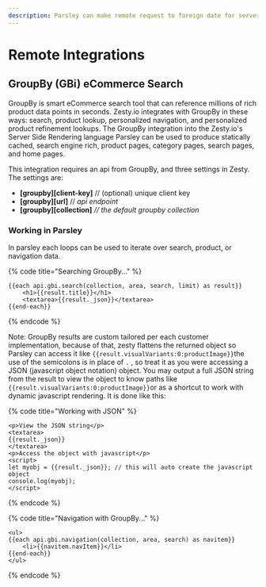 ```yaml
---
description: Parsley can make remote request to foreign date for server side rendering.
---
```


# Remote Integrations

## GroupBy \(GBi\) eCommerce Search

GroupBy is smart eCommerce search tool that can reference millions of rich product data points in seconds. Zesty.io integrates with GroupBy in these ways: search, product lookup, personalized navigation, and personalized product refinement lookups. The GroupBy integration into the Zesty.io's Server Side Rendering language Parsley can be used to produce statically cached, search engine rich, product pages, category pages, search pages, and home pages.

This integration requires an api from GroupBy, and three settings in Zesty. The settings are:

* **\[groupby\]\[client-key\]** // \(optional\) unique client key
* **\[groupby\]\[url\]**  // _api endpoint_
* **\[groupby\]\[collection\]** _// the default groupby collection_

### Working in Parsley

In parsley each loops can be used to iterate over search, product, or navigation data.

{% code title="Searching GroupBy..." %}
```markup
{{each api.gbi.search(collection, area, search, limit) as result}}
    <h1>{{result.title}}</h1>
    <textarea>{{result._json}}</textarea>
{{end-each}}
```
{% endcode %}

Note: GroupBy results are custom tailored per each customer implementation, because of that, zesty flattens the returned object so Parsley can access it like `{{result.visualVariants:0:productImage}}`the use of the semicolons is in place of `.` , so treat it as you were accessing a JSON \(javascript object notation\) object.  You may output a full JSON string from the result to view the object to know paths like `{{result.visualVariants:0:productImage}}`or as a shortcut to work with dynamic javascript rendering. It is done like this:

{% code title="Working with JSON" %}
```markup
<p>View the JSON string</p>
<textarea>
{{result._json}}
</textarea>
<p>Access the object with javascript</p>
<script>
let myobj = {{result._json}}; // this will auto create the javascript object
console.log(myobj);
</script>

```
{% endcode %}



{% code title="Navigation with GroupBy..." %}
```markup
<ul>
{{each api.gbi.navigation(collection, area, search) as navitem}}
    <li>{{navitem.navItem}}</li>
{{end-each}}
</ul>
```
{% endcode %}



